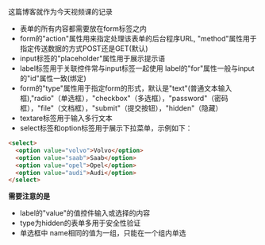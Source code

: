 这篇博客就作为今天视频课的记录
- 表单的所有内容都需要放在form标签之内
- form的"action"属性用来指定处理该表单的后台程序URL, "method"属性用于指定传送数据的方式POST还是GET(默认)
- input标签的"placeholder"属性用于展示提示语
- label标签用于关联控件常与input标签一起使用 label的"for"属性一般与input的"id"属性一致(绑定)
- form的"type"属性用于指定form的形式，默认是"text"(普通文本输入框),"radio"（单选框），"checkbox"（多选框），"password"（密码框），"file"（文档框），"submit"（提交按钮），"hidden"（隐藏）
- textare标签用于输入多行文本
- select标签和option标签用于展示下拉菜单，示例如下：
``` html
<select>
  <option value="volvo">Volvo</option>
  <option value="saab">Saab</option>
  <option value="opel">Opel</option>
  <option value="audi">Audi</option>
</select>
```
**需要注意的是**
- label的"value"的值控件输入或选择的内容
- type为hidden的表单多用于安全性验证
- 单选框中 name相同的值为一组，只能在一个组内单选
